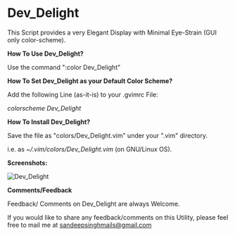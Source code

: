 Dev_Delight
===========

This Script provides a very Elegant Display with Minimal Eye-Strain (GUI only color-scheme).


**How To Use Dev_Delight?**

Use the command ":color Dev_Delight"


**How To Set Dev_Delight as your Default Color Scheme?**

Add the following Line (as-it-is) to your .gvimrc File:

*colorscheme Dev_Delight*


**How To Install Dev_Delight?**

Save the file as "colors/Dev_Delight.vim" under your ".vim" directory. 

i.e. as *~/.vim/colors/Dev_Delight.vim* (on GNU/Linux OS).


**Screenshots:**


![Dev_Delight](https://raw.github.com/sandeepsinghmails/Dev_Delight/master/Images/Screenshot_1.jpeg)


**Comments/Feedback**

Feedback/ Comments on Dev_Delight are always Welcome.

If you would like to share any feedback/comments on this Utility, please feel free to mail me at sandeepsinghmails@gmail.com
